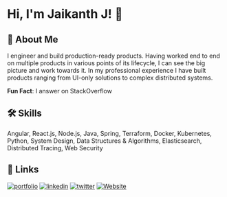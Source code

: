 
# Hi, I'm Jaikanth J! 👋


## 🚀 About Me
I engineer and build production-ready products. Having worked end to end on multiple products in various points of its lifecycle, I can see the big picture and work towards it. In my professional experience I have built products ranging from UI-only solutions to complex distributed systems. 

**Fun Fact**: I answer on StackOverflow


## 🛠 Skills
Angular, React.js, Node.js, Java, Spring, Terraform, Docker, Kubernetes, Python, System Design, Data Structures & Algorithms, Elasticsearch, Distributed Tracing, Web Security


## 🔗 Links

[![portfolio](https://img.shields.io/badge/Stackoverflow-000?style=for-the-badge&logo=stackoverflow&logoColor=white)](https://stackoverflow.com/users/10539340/jaikanth-j)
[![linkedin](https://img.shields.io/badge/linkedin-0A66C2?style=for-the-badge&logo=linkedin&logoColor=white)](https://www.linkedin.com/in/jaikanthjay46)
[![twitter](https://img.shields.io/badge/twitter-1DA1F2?style=for-the-badge&logo=twitter&logoColor=white)](https://twitter.com/jaikanthjay46)
[![Website](https://img.shields.io/badge/Jaikanth%20J-black?style=for-the-badge&logo=json)](https://jaikanthj.com?utm_source=github&utm_medium=hero&utm_campaign=main)
